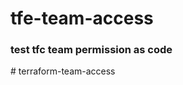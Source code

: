 # tfe-team-access

### test tfc team permission as code
#   t e r r a f o r m - t e a m - a c c e s s  
 